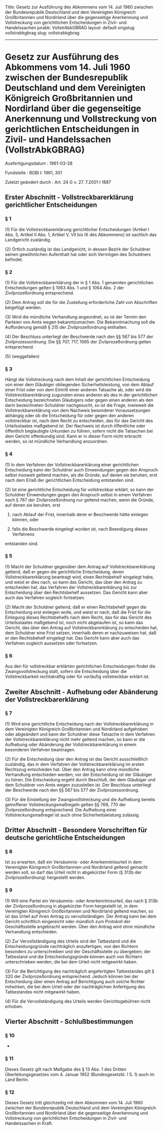 Title: Gesetz zur Ausführung des Abkommens vom 14. Juli 1960 zwischen der Bundesrepublik
  Deutschland und dem Vereinigten Königreich Großbritannien und Nordirland über die
  gegenseitige Anerkennung und Vollstreckung von gerichtlichen Entscheidungen in Zivil-
  und Handelssachen
jurabk: VollstrAbkGBRAG
layout: default
origslug: vollstrabkgbrag
slug: vollstrabkgbrag

---

# Gesetz zur Ausführung des Abkommens vom 14. Juli 1960 zwischen der Bundesrepublik Deutschland und dem Vereinigten Königreich Großbritannien und Nordirland über die gegenseitige Anerkennung und Vollstreckung von gerichtlichen Entscheidungen in Zivil- und Handelssachen (VollstrAbkGBRAG)

Ausfertigungsdatum
:   1961-03-28

Fundstelle
:   BGBl I: 1961, 301

Zuletzt geändert durch
:   Art. 24 G v. 27. 7.2001 I 1887


## Erster Abschnitt - Vollstreckbarerklärung gerichtlicher Entscheidungen



### § 1

(1) Für die Vollstreckbarerklärung gerichtlicher Entscheidungen
(Artikel I Abs. 3, Artikel II Abs. 1, Artikel V, VII bis IX des
Abkommens) ist sachlich das Landgericht zuständig.

(2) Örtlich zuständig ist das Landgericht, in dessen Bezirk der
Schuldner seinen gewöhnlichen Aufenthalt hat oder sich Vermögen des
Schuldners befindet.


### § 2

(1) Für die Vollstreckbarerklärung der in § 1 Abs. 1 genannten
gerichtlichen Entscheidungen gelten § 1063 Abs. 1 und § 1064 Abs. 2
der Zivilprozeßordnung entsprechend.

(2) Dem Antrag soll die für die Zustellung erforderliche Zahl von
Abschriften beigefügt werden.

(3) Wird die mündliche Verhandlung angeordnet, so ist der Termin den
Parteien von Amts wegen bekanntzumachen. Die Bekanntmachung soll die
Aufforderung gemäß § 215 der Zivilprozeßordnung enthalten.

(4) Der Beschluss unterliegt der Beschwerde nach den §§ 567 bis 577
der Zivilprozessordnung. Die §§ 707, 717, 1065 der Zivilprozeßordnung
gelten entsprechend.

(5) (weggefallen)


### § 3

Hängt die Vollstreckung nach dem Inhalt der gerichtlichen Entscheidung
von einer dem Gläubiger obliegenden Sicherheitsleistung, von dem
Ablauf einer Frist oder von dem Eintritt einer anderen Tatsache ab,
oder wird die Vollstreckbarerklärung zugunsten eines anderen als des
in der gerichtlichen Entscheidung bezeichneten Gläubigers oder gegen
einen anderen als den darin bezeichneten Schuldner nachgesucht, so ist
die Frage, inwieweit die Vollstreckbarerklärung von dem Nachweis
besonderer Voraussetzungen abhängig oder ob die Entscheidung für oder
gegen den anderen vollstreckbar ist, nach dem Recht zu entscheiden,
das für das Gericht des Urteilsstaates maßgebend ist. Der Nachweis ist
durch öffentliche oder öffentlich beglaubigte Urkunden zu führen,
sofern nicht die Tatsachen bei dem Gericht offenkundig sind. Kann er
in dieser Form nicht erbracht werden, so ist mündliche Verhandlung
anzuordnen.


### § 4

(1) In dem Verfahren der Vollstreckbarerklärung einer gerichtlichen
Entscheidung kann der Schuldner auch Einwendungen gegen den Anspruch
selbst insoweit geltend machen, als die Gründe, auf denen sie beruhen,
erst nach dem Erlaß der gerichtlichen Entscheidung entstanden sind.

(2) Ist eine gerichtliche Entscheidung für vollstreckbar erklärt, so
kann der Schuldner Einwendungen gegen den Anspruch selbst in einem
Verfahren nach § 767 der Zivilprozeßordnung nur geltend machen, wenn
die Gründe, auf denen sie beruhen, erst

1.  nach Ablauf der Frist, innerhalb derer er Beschwerde hätte einlegen
    können, oder


2.  falls die Beschwerde eingelegt worden ist, nach Beendigung dieses
    Verfahrens



entstanden sind.


### § 5

(1) Macht der Schuldner gegenüber dem Antrag auf
Vollstreckbarerklärung geltend, daß er gegen die gerichtliche
Entscheidung, deren Vollstreckbarerklärung beantragt wird, einen
Rechtsbehelf eingelegt habe, und weist er dies nach, so kann das
Gericht, das über den Antrag zu entscheiden hat, das Verfahren der
Vollstreckbarerklärung bis zur Entscheidung über den Rechtsbehelf
aussetzen. Das Gericht kann aber auch das Verfahren sogleich
fortsetzen.

(2) Macht der Schuldner geltend, daß er einen Rechtsbehelf gegen die
Entscheidung erst einlegen wolle, und weist er nach, daß die Frist für
die Einlegung dieses Rechtsbehelfs nach dem Recht, das für das Gericht
des Urteilsstaates maßgebend ist, noch nicht abgelaufen ist, so kann
das Gericht, das über den Antrag auf Vollstreckbarerklärung zu
entscheiden hat, dem Schuldner eine Frist setzen, innerhalb deren er
nachzuweisen hat, daß er den Rechtsbehelf eingelegt hat. Das Gericht
kann aber auch das Verfahren sogleich aussetzen oder fortsetzen.


### § 6

Aus den für vollstreckbar erklärten gerichtlichen Entscheidungen
findet die Zwangsvollstreckung statt, sofern die Entscheidung über die
Vollstreckbarkeit rechtskräftig oder für vorläufig vollstreckbar
erklärt ist.


## Zweiter Abschnitt - Aufhebung oder Abänderung der Vollstreckbarerklärung



### § 7

(1) Wird eine gerichtliche Entscheidung nach der
Vollstreckbarerklärung in dem Vereinigten Königreich Großbritannien
und Nordirland aufgehoben oder abgeändert und kann der Schuldner diese
Tatsache in dem Verfahren der Vollstreckbarerklärung nicht mehr
geltend machen, so kann er die Aufhebung oder Abänderung der
Vollstreckbarerklärung in einem besonderen Verfahren beantragen.

(2) Für die Entscheidung über den Antrag ist das Gericht
ausschließlich zuständig, das in dem Verfahren der
Vollstreckbarerklärung im ersten Rechtszug entschieden hat. Über den
Antrag kann ohne mündliche Verhandlung entschieden werden; vor der
Entscheidung ist der Gläubiger zu hören. Die Entscheidung ergeht durch
Beschluß, der dem Gläubiger und dem Schuldner von Amts wegen
zuzustellen ist. Der Beschluss unterliegt der Beschwerde nach den §§
567 bis 577 der Zivilprozessordnung.

(3) Für die Einstellung der Zwangsvollstreckung und die Aufhebung
bereits getroffener Vollstreckungsmaßregeln gelten §§ 769, 770 der
Zivilprozeßordnung entsprechend. Die Aufhebung einer
Vollstreckungsmaßregel ist auch ohne Sicherheitsleistung zulässig.


## Dritter Abschnitt - Besondere Vorschriften für deutsche gerichtliche Entscheidungen



### § 8

Ist zu erwarten, daß ein Versäumnis- oder Anerkenntnisurteil in dem
Vereinigten Königreich Großbritannien und Nordirland geltend gemacht
werden soll, so darf das Urteil nicht in abgekürzter Form (§ 313b der
Zivilprozeßordnung) hergestellt werden.


### § 9

(1) Will eine Partei ein Versäumnis- oder Anerkenntnisurteil, das nach
§ 313b der Zivilprozeßordnung in abgekürzter Form hergestellt ist, in
dem Vereinigten Königreich Großbritannien und Nordirland geltend
machen, so ist das Urteil auf ihren Antrag zu vervollständigen. Der
Antrag kann bei dem Gericht schriftlich eingereicht oder mündlich zum
Protokoll der Geschäftsstelle angebracht werden. Über den Antrag wird
ohne mündliche Verhandlung entschieden.

(2) Zur Vervollständigung des Urteils sind der Tatbestand und die
Entscheidungsgründe nachträglich anzufertigen, von den Richtern
besonders zu unterschreiben und der Geschäftsstelle zu übergeben; der
Tatbestand und die Entscheidungsgründe können auch von Richtern
unterschrieben werden, die bei dem Urteil nicht mitgewirkt haben.

(3) Für die Berichtigung des nachträglich angefertigten Tatbestandes
gilt § 320 der Zivilprozeßordnung entsprechend. Jedoch können bei der
Entscheidung über einen Antrag auf Berichtigung auch solche Richter
mitwirken, die bei dem Urteil oder der nachträglichen Anfertigung des
Tatbestandes nicht mitgewirkt haben.

(4) Für die Vervollständigung des Urteils werden Gerichtsgebühren
nicht erhoben.


## Vierter Abschnitt - Schlußbestimmungen



### § 10

-


### § 11

Dieses Gesetz gilt nach Maßgabe des § 13 Abs. 1 des Dritten
Überleitungsgesetzes vom 4. Januar 1952 (Bundesgesetzbl. I S. 1) auch
im Land Berlin.


### § 12

Dieses Gesetz tritt gleichzeitig mit dem Abkommen vom 14. Juli 1960
zwischen der Bundesrepublik Deutschland und dem Vereinigten Königreich
Großbritannien und Nordirland über die gegenseitige Anerkennung und
Vollstreckung von gerichtlichen Entscheidungen in Zivil- und
Handelssachen in Kraft.

